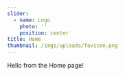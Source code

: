 ```yaml
---
slider:
  - name: Logo
    photo: ''
    position: center
title: Home
thumbnail: /imgs/uploads/favicon.png
---
```

Hello from the Home page!
